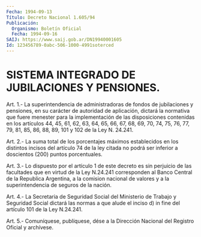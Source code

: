 ```yaml
---
Fecha: 1994-09-13
Título: Decreto Nacional 1.605/94
Publicación:
  Organismo: Boletín Oficial
  Fecha: 1994-09-16
SAIJ: https://www.saij.gob.ar/DN19940001605
Id: 123456789-0abc-506-1000-4991soterced
---
```

# SISTEMA INTEGRADO DE JUBILACIONES Y PENSIONES.

<a id="1"></a>
Art.  1.-  La superintendencia de administradoras de fondos de jubilaciones  y  pensiones,    en   su  carácter  de  autoridad  de aplicación,  dictará  la  normativa  que  fuere  menester  para  la implementación  de las disposiciones contenidas  en  los  artículos 44, 45, 61, 62, 63,  64,  65,  66,  67, 68, 69, 70, 74, 75, 76, 77, 79, 81, 85, 86, 88, 89, 101 y 102 de la Ley N. 24.241.

<a id="2"></a>
Art. 2.- La suma total de los porcentajes máximos establecidos en los  distintos incisos del artículo 74 de la ley citada no podrá ser inferior a doscientos (200) puntos porcentuales.

<a id="3"></a>
Art. 3.- Lo dispuesto por el artículo 1 de este decreto es sin perjuicio  de  las  facultades  que  en  virtud  de la Ley N.24.241 corresponden  al  Banco  Central  de la Republica Argentina,  a  la comision nacional de valores y a la  superintendencia de seguros de la nación.

<a id="4"></a>
Art.  4.-  La Secretaria de Seguridad Social del Ministerio de Trabajo y Seguridad  Social  dictará  las  normas  a  que  alude el inciso d) in fine del artículo 101 de la Ley N.24.241.

<a id="5"></a>
Art. 5.- Comuníquese, publíquese, dése a la Dirección  Nacional del Registro Oficial y archívese.